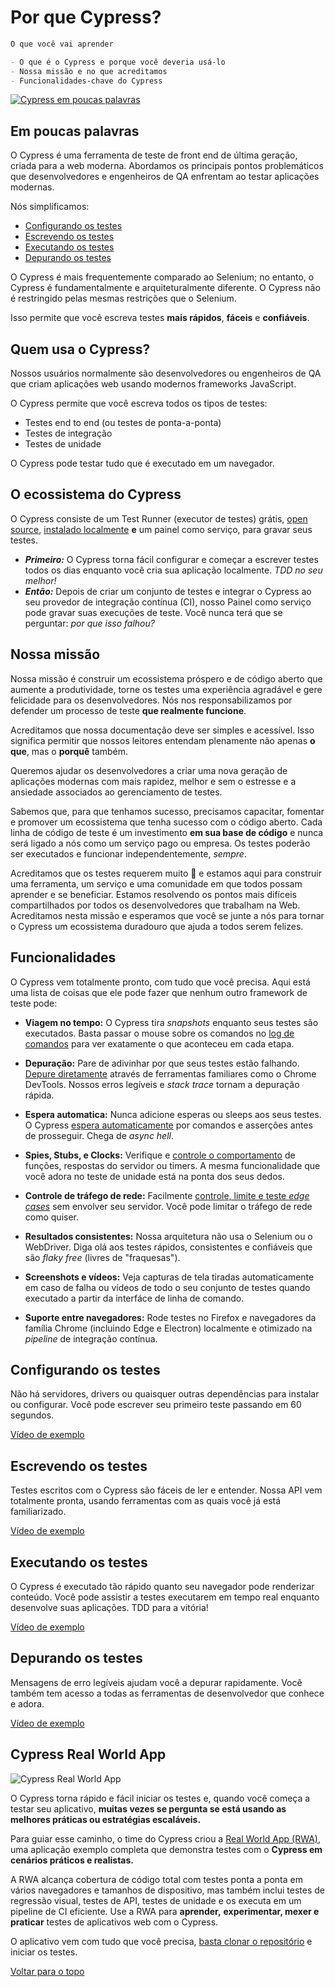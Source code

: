 # Por que Cypress?

```markdown
O que você vai aprender

- O que é o Cypress e porque você deveria usá-lo
- Nossa missão e no que acreditamos
- Funcionalidades-chave do Cypress
```

[![Cypress em poucas palavras](http://img.youtube.com/vi/LcGHiFnBh3Y/0.jpg)](http://www.youtube.com/watch?v=LcGHiFnBh3Y")

## Em poucas palavras

O Cypress é uma ferramenta de teste de front end de última geração, criada para
a web moderna. Abordamos os principais pontos problemáticos que desenvolvedores
e engenheiros de QA enfrentam ao testar aplicações modernas.

Nós simplificamos:

- [Configurando os testes](#configurando-os-testes)
- [Escrevendo os testes](#escrevendo-os-testes)
- [Executando os testes](#executando-os-testes)
- [Depurando os testes](#depurando-os-testes)

O Cypress é mais frequentemente comparado ao Selenium; no entanto, o Cypress
é fundamentalmente e arquiteturalmente diferente. O Cypress não é restringido
pelas mesmas restrições que o Selenium.

Isso permite que você escreva testes **mais rápidos**, **fáceis**
e **confiáveis**.

## Quem usa o Cypress?

Nossos usuários normalmente são desenvolvedores ou engenheiros de QA que criam
aplicações web usando modernos frameworks JavaScript.

O Cypress permite que você escreva todos os tipos de testes:

- Testes end to end (ou testes de ponta-a-ponta)
- Testes de integração
- Testes de unidade

O Cypress pode testar tudo que é executado em um navegador.

## O ecossistema do Cypress

O Cypress consiste de um Test Runner (executor de testes) grátis, [open source](https://github.com/cypress-io/cypress),
[instalado localmente](../getting-started/installing-cypress.md) **e** um painel como serviço, 
para gravar seus testes.

- ***Primeiro:*** O Cypress torna fácil configurar e começar a escrever testes
todos os dias enquanto você cria sua aplicação localmente. *TDD no seu melhor!*
- ***Então:*** Depois de criar um conjunto de testes e integrar o Cypress ao
seu provedor de integração contínua (CI), nosso Painel como serviço pode gravar
suas execuções de teste. 
Você nunca terá que se perguntar: *por que isso falhou?*

## Nossa missão

Nossa missão é construir um ecossistema próspero e de código aberto que aumente
a produtividade, torne os testes uma experiência agradável e gere felicidade
para os desenvolvedores. Nós nos responsabilizamos por defender um 
processo de teste **que realmente funcione**.

Acreditamos que nossa documentação deve ser simples e acessível. 
Isso significa permitir que nossos leitores entendam plenamente não apenas
**o que**, mas o **porquê** também.

Queremos ajudar os desenvolvedores a criar uma nova geração de aplicações 
modernas com mais rapidez, melhor e sem o estresse e a ansiedade associados
ao gerenciamento de testes.

Sabemos que, para que tenhamos sucesso, precisamos capacitar, fomentar e 
promover um ecossistema que tenha sucesso com o código aberto. Cada linha
de código de teste é um investimento **em sua base de código** e nunca será
ligado a nós como um serviço pago ou empresa. Os testes poderão ser executados
e funcionar independentemente, *sempre*.

Acreditamos que os testes requerem muito 💙 e estamos aqui para construir
uma ferramenta, um serviço e uma comunidade em que todos possam aprender e 
se beneficiar. Estamos resolvendo os pontos mais difíceis compartilhados 
por todos os desenvolvedores que trabalham na Web. Acreditamos nesta missão e 
esperamos que você se junte a nós para tornar o Cypress um ecossistema 
duradouro que ajuda a todos serem felizes.

## Funcionalidades

O Cypress vem totalmente pronto, com tudo que você precisa. Aqui está uma lista 
de coisas que ele pode fazer que nenhum outro framework de teste pode:

[//]: <> (TODO - Adicionar link log de comandos)

- **Viagem no tempo:** O Cypress tira *snapshots* enquanto seus testes 
são executados. Basta passar o mouse sobre os comandos no [log de comandos](https://docs.cypress.io/guides/core-concepts/test-runner.html#Command-Log)
para ver exatamente o que aconteceu em cada etapa.

[//]: <> (TODO - Adicionar link depure diretamente)

- **Depuração:** Pare de adivinhar por que seus testes estão falhando. 
[Depure diretamente](https://docs.cypress.io/guides/overview/why-cypress.html#Features) através de
ferramentas familiares como o Chrome DevTools. 
Nossos erros legíveis e *stack trace* tornam a depuração rápida.

[//]: <> (TODO - Adicionar link espera automaticamente)

- **Espera automatica:** Nunca adicione esperas ou sleeps aos seus testes. 
O Cypress [espera automaticamente](https://docs.cypress.io/guides/core-concepts/introduction-to-cypress.html#Cypress-is-Not-Like-jQuery)
por comandos e asserções antes de prosseguir. Chega de *async hell*.

[//]: <> (TODO - Adicionar link controle o comportamento)

- **Spies, Stubs, e Clocks:** Verifique e
[controle o comportamento](https://docs.cypress.io/guides/guides/stubs-spies-and-clocks.html) de funções,
respostas do servidor ou timers. A mesma funcionalidade que você adora no teste
de unidade está na ponta dos seus dedos.

[//]: <> (TODO - Adicionar link edge cases)

- **Controle de tráfego de rede:** Facilmente [controle, limite e teste 
*edge cases*](https://docs.cypress.io/guides/guides/network-requests.html)
sem envolver seu servidor. Você pode limitar o tráfego de rede como quiser.

- **Resultados consistentes:** Nossa arquitetura não usa o Selenium ou 
o WebDriver. Diga olá aos testes rápidos, consistentes e confiáveis que
são *flaky free* (livres de "fraquesas").

- **Screenshots e vídeos:** Veja capturas de tela tiradas automaticamente
em caso de falha ou vídeos de todo o seu conjunto de testes quando executado
a partir da interfáce de linha de comando.

- **Suporte entre navegadores:** Rode testes no Firefox e navegadores da família Chrome
(incluindo Edge e Electron) localmente e otimizado na *pipeline* de integração contínua.

## Configurando os testes

Não há servidores, drivers ou quaisquer outras dependências para instalar ou
configurar. Você pode escrever seu primeiro teste passando em 60 segundos.

[Vídeo de exemplo](https://docs.cypress.io/img/snippets/installing-cli.mp4)

## Escrevendo os testes

Testes escritos com o Cypress são fáceis de ler e entender. 
Nossa API vem totalmente pronta, usando ferramentas com as quais 
você já está familiarizado.

[Vídeo de exemplo](https://docs.cypress.io/img/snippets/installing-cli.mp4)

## Executando os testes

O Cypress é executado tão rápido quanto seu navegador pode renderizar conteúdo.
Você pode assistir a testes executarem em tempo real enquanto desenvolve 
suas aplicações. TDD para a vitória!

[Vídeo de exemplo](https://docs.cypress.io/img/snippets/running-tests.mp4)

## Depurando os testes

Mensagens de erro legíveis ajudam você a depurar rapidamente. 
Você também tem acesso a todas as ferramentas de desenvolvedor 
que conhece e adora.

[Vídeo de exemplo](https://docs.cypress.io/img/snippets/debugging.mp4)

## Cypress Real World App

![Cypress Real World App](https://docs.cypress.io/img/guides/real-world-app.df1de4ad.png)

O Cypress torna rápido e fácil iniciar os testes e, quando você começa a testar seu aplicativo,
**muitas vezes se pergunta se está usando as melhores práticas ou estratégias escaláveis.**

Para guiar esse caminho, o time do Cypress criou a 
[Real World App (RWA)](https://github.com/cypress-io/cypress-realworld-app),
uma aplicação exemplo completa que demonstra testes com o **Cypress em cenários práticos e realistas.**

A RWA alcança cobertura de código total com testes ponta a ponta em vários navegadores e
tamanhos de dispositivo, mas também inclui testes de regressão visual, testes de API,
testes de unidade e os executa em um pipeline de CI eficiente. Use a RWA para **aprender,**
**experimentar, mexer e praticar** testes de aplicativos web com o Cypress.

O aplicativo vem com tudo que você precisa, 
[basta clonar o repositório](https://github.com/cypress-io/cypress-realworld-app)
e iniciar os testes. 

[Voltar para o topo](#por-que-cypress)

